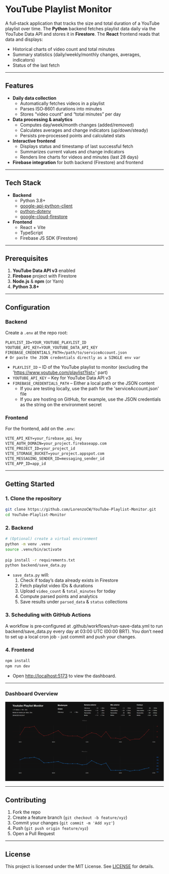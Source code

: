 # YouTube Playlist Monitor

A full‐stack application that tracks the size and total duration of a YouTube playlist over time. The **Python** backend fetches playlist data daily via the YouTube Data API and stores it in **Firestore**. The **React** frontend reads that data and displays:

- Historical charts of video count and total minutes  
- Summary statistics (daily/weekly/monthly changes, averages, indicators)  
- Status of the last fetch  

---

## Features

- **Daily data collection**  
  - Automatically fetches videos in a playlist  
  - Parses ISO‐8601 durations into minutes  
  - Stores “video count” and “total minutes” per day  
- **Data processing & analytics**  
  - Computes day/week/month changes (added/removed)  
  - Calculates averages and change indicators (up/down/steady)  
  - Persists pre‐processed points and calculated stats  
- **Interactive frontend**  
  - Displays status and timestamp of last successful fetch  
  - Summarizes current values and change indicators  
  - Renders line charts for videos and minutes (last 28 days)  
- **Firebase integration** for both backend (Firestore) and frontend

---

## Tech Stack

- **Backend**  
  - Python 3.8+  
  - [google-api-python-client](https://github.com/googleapis/google-api-python-client)  
  - [python-dotenv](https://github.com/theskumar/python-dotenv)  
  - [google-cloud-firestore](https://github.com/googleapis/python-firestore)  
- **Frontend**  
  - React + Vite  
  - TypeScript  
  - Firebase JS SDK (Firestore)   

---

## Prerequisites

1. **YouTube Data API v3** enabled  
2. **Firebase** project with Firestore  
3. **Node.js** & **npm** (or Yarn)  
4. **Python 3.8+**  

---

## Configuration

### Backend

Create a `.env` at the repo root:

```dotenv
PLAYLIST_ID=YOUR_YOUTUBE_PLAYLIST_ID
YOUTUBE_API_KEY=YOUR_YOUTUBE_DATA_API_KEY
FIREBASE_CREDENTIALS_PATH=/path/to/serviceAccount.json
# Or paste the JSON credentials directly as a SINGLE env var
```

- `PLAYLIST_ID` – ID of the YouTube playlist to monitor (excluding the 'https://www.youtube.com/playlist?list=' part)  
- `YOUTUBE_API_KEY` – Key for YouTube Data API v3  
- `FIREBASE_CREDENTIALS_PATH` – Either a local path or the JSON content
  - If you are testing locally, use the path for the 'serviceAccount.json' file  
  - If you are hosting on GitHub, for example, use the JSON credentials as the string on the environment secret

### Frontend

For the frontend, add on the `.env`:

```dotenv
VITE_API_KEY=your_firebase_api_key
VITE_AUTH_DOMAIN=your_project.firebaseapp.com
VITE_PROJECT_ID=your_project_id
VITE_STORAGE_BUCKET=your_project.appspot.com
VITE_MESSAGING_SENDER_ID=messaging_sender_id
VITE_APP_ID=app_id
```

---

## Getting Started

### 1. Clone the repository

```bash
git clone https://github.com/LorenzoCW/YouTube-Playlist-Monitor.git
cd YouTube-Playlist-Monitor
```

### 2. Backend

```bash
# (Optional) create a virtual environment
python -m venv .venv
source .venv/bin/activate

pip install -r requirements.txt
python backend/save_data.py
```

- `save_data.py` will:
  1. Check if today’s data already exists in Firestore  
  2. Fetch playlist video IDs & durations  
  3. Upload `video_count` & `total_minutes` for today  
  4. Compute parsed points and analytics  
  5. Save results under `parsed_data` & `status` collections

### 3. Scheduling with GitHub Actions

A workflow is pre‑configured at .github/workflows/run-save-data.yml to run backend/save_data.py every day at 03:00 UTC (00:00 BRT). You don’t need to set up a local cron job - just commit and push your changes.

### 4. Frontend

```bash
npm install
npm run dev
```

- Open <http://localhost:5173> to view the dashboard.

---

### Dashboard Overview

![dashboard](/screenshots/dashboard.png)

---

## Contributing

1. Fork the repo  
2. Create a feature branch (`git checkout -b feature/xyz`)  
3. Commit your changes (`git commit -m 'Add xyz'`)  
4. Push (`git push origin feature/xyz`)  
5. Open a Pull Request  

---

## License

This project is licensed under the MIT License. See [LICENSE](LICENSE) for details.